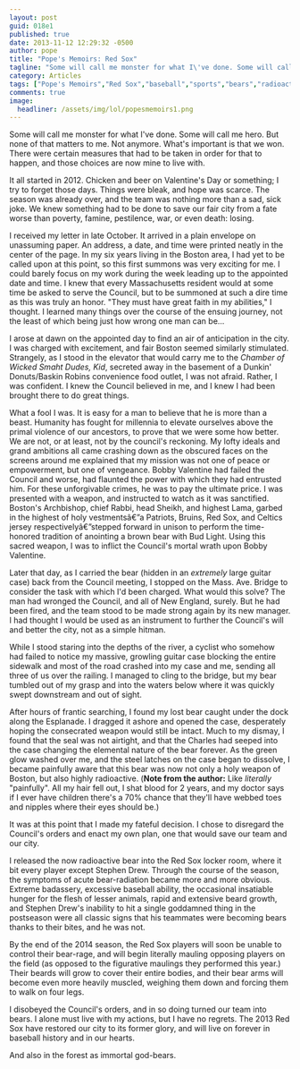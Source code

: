 ```yaml
---
layout: post
guid: 018e1
published: true
date: 2013-11-12 12:29:32 -0500
author: pope
title: "Pope's Memoirs: Red Sox"
tagline: "Some will call me monster for what I\'ve done. Some will call me hero. But none of that matters to me. Not anymore. What\'s important is that we won. There were certain measures that had to be taken in order for that to happen, and those choices are now mine to live with."
category: Articles
tags: ["Pope's Memoirs","Red Sox","baseball","sports","bears","radioactivity","beards","sportsball","baseball goals","Boston"]
comments: true 
image:
  headliner: /assets/img/lol/popesmemoirs1.png
---
```


Some will call me monster for what I've done. Some will call me hero. But none of that matters to me. Not anymore. What's important is that we won. There were certain measures that had to be taken in order for that to happen, and those choices are now mine to live with.

It all started in 2012. Chicken and beer on Valentine's Day or something; I try to forget those days. Things were bleak, and hope was scarce. The season was already over, and the team was nothing more than a sad, sick joke. We knew something had to be done to save our fair city from a fate worse than poverty, famine, pestilence, war, or even death: losing.

I received my letter in late October. It arrived in a plain envelope on unassuming paper. An address, a date, and time were printed neatly in the center of the page. In my six years living in the Boston area, I had yet to be called upon at this point, so this first summons was very exciting for me. I could barely focus on my work during the week leading up to the appointed date and time. I knew that every Massachusetts resident would at some time be asked to serve the Council, but to be summoned at such a dire time as this was truly an honor. "They must have great faith in my abilities," I thought. I learned many things over the course of the ensuing journey, not the least of which being just how wrong one man can be...

I arose at dawn on the appointed day to find an air of anticipation in the city. I was charged with excitement, and fair Boston seemed similarly stimulated. Strangely, as I stood in the elevator that would carry me to the _Chamber of Wicked Smaht Dudes, Kid_, secreted away in the basement of a Dunkin' Donuts/Baskin Robins convenience food outlet, I was not afraid. Rather, I was confident. I knew the Council believed in me, and I knew I had been brought there to do great things.

What a fool I was. It is easy for a man to believe that he is more than a beast. Humanity has fought for millennia to elevate ourselves above the primal violence of our ancestors, to prove that we were some how better. We are not, or at least, not by the council's reckoning. My lofty ideals and grand ambitions all came crashing down as the obscured faces on the screens around me explained that my mission was not one of peace or empowerment, but one of vengeance. Bobby Valentine had failed the Council and worse, had flaunted the power with which they had entrusted him. For these unforgivable crimes, he was to pay the ultimate price. I was presented with a weapon, and instructed to watch as it was sanctified. Boston's Archbishop, chief Rabbi, head Sheikh, and highest Lama, garbed in the highest of holy vestmentsâ€”a Patriots, Bruins, Red Sox, and Celtics jersey respectivelyâ€”stepped forward in unison to perform the time-honored tradition of anointing a brown bear with Bud Light. Using this sacred weapon, I was to inflict the Council's mortal wrath upon Bobby Valentine.

Later that day, as I carried the bear (hidden in an _extremely_ large guitar case) back from the Council meeting, I stopped on the Mass. Ave. Bridge to consider the task with which I'd been charged. What would this solve? The man had wronged the Council, and all of New England, surely. But he had been fired, and the team stood to be made strong again by its new manager. I had thought I would be used as an instrument to further the Council's will and better the city, not as a simple hitman.

While I stood staring into the depths of the river, a cyclist who somehow had failed to notice my massive, growling guitar case blocking the entire sidewalk and most of the road crashed into my case and me, sending all three of us over the railing. I managed to cling to the bridge, but my bear tumbled out of my grasp and into the waters below where it was quickly swept downstream and out of sight.

After hours of frantic searching, I found my lost bear caught under the dock along the Esplanade. I dragged it ashore and opened the case, desperately hoping the consecrated weapon would still be intact. Much to my dismay, I found that the seal was not airtight, and that the Charles had seeped into the case changing the elemental nature of the bear forever. As the green glow washed over me, and the steel latches on the case began to dissolve, I became painfully aware that this bear was now not only a holy weapon of Boston, but also highly radioactive. (**Note from the author:** Like _literally_ "painfully". All my hair fell out, I shat blood for 2 years, and my doctor says if I ever have children there's a 70% chance that they'll have webbed toes and nipples where their eyes should be.)

It was at this point that I made my fateful decision. I chose to disregard the Council's orders and enact my own plan, one that would save our team and our city.

I released the now radioactive bear into the Red Sox locker room, where it bit every player except Stephen Drew. Through the course of the season, the symptoms of acute bear-radiation became more and more obvious. Extreme badassery, excessive baseball ability, the occasional insatiable hunger for the flesh of lesser animals, rapid and extensive beard growth, and Stephen Drew's inability to hit a single goddamned thing in the postseason were all classic signs that his teammates were becoming bears thanks to their bites, and he was not.

By the end of the 2014 season, the Red Sox players will soon be unable to control their bear-rage, and will begin literally mauling opposing players on the field (as opposed to the figurative maulings they performed this year.) Their beards will grow to cover their entire bodies, and their bear arms will become even more heavily muscled, weighing them down and forcing them to walk on four legs.

I disobeyed the Council's orders, and in so doing turned our team into bears. I alone must live with my actions, but I have no regrets. The 2013 Red Sox have restored our city to its former glory, and will live on forever in baseball history and in our hearts.

And also in the forest as immortal god-bears.

<script>var easterEgg = function(){ walkenize(); }</script>